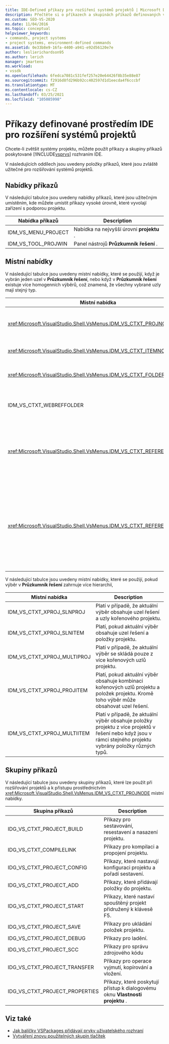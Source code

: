 ```yaml
---
title: IDE-Defined příkazy pro rozšíření systémů projektů | Microsoft Docs
description: Přečtěte si o příkazech a skupinách příkazů definovaných v integrovaném vývojovém prostředí (IDE) sady Visual Studio, které se používá pro rozšiřování systémů projektů.
ms.custom: SEO-VS-2020
ms.date: 11/04/2016
ms.topic: conceptual
helpviewer_keywords:
- commands, project systems
- project systems, environment-defined commands
ms.assetid: 0e33b8e9-16fa-4400-a941-e92d56120e7e
author: leslierichardson95
ms.author: lerich
manager: jmartens
ms.workload:
- vssdk
ms.openlocfilehash: 6fedca7081c531fef257e20e64426f8b35e88e87
ms.sourcegitcommit: f2916d8fd296b92cc402597d1d1eecda4f6cccbf
ms.translationtype: MT
ms.contentlocale: cs-CZ
ms.lasthandoff: 03/25/2021
ms.locfileid: "105085998"
---
```

# <a name="ide-defined-commands-for-extending-project-systems"></a>Příkazy definované prostředím IDE pro rozšíření systémů projektů
Chcete-li zvětšit systémy projektu, můžete použít příkazy a skupiny příkazů poskytované [!INCLUDE[vsprvs](../../code-quality/includes/vsprvs_md.md)] rozhraním IDE.

 V následujících oddílech jsou uvedeny položky příkazů, které jsou zvláště užitečné pro rozšiřování systémů projektů.

## <a name="command-menus"></a>Nabídky příkazů
 V následující tabulce jsou uvedeny nabídky příkazů, které jsou užitečným umístěním, kde můžete umístit příkazy vysoké úrovně, které vyvolají zařízení s podporou projektu.

|Nabídka příkazů|Description|
|------------------|-----------------|
|IDM_VS_MENU_PROJECT|Nabídka na nejvyšší úrovni **projektu** .|
|IDM_VS_TOOL_PROJWIN|Panel nástrojů **Průzkumník řešení** .|

## <a name="shortcut-menus"></a>Místní nabídky
 V následující tabulce jsou uvedeny místní nabídky, které se použijí, když je vybrán jeden uzel v **Průzkumník řešení**, nebo když v **Průzkumník řešení** existuje více homogenních výběrů, což znamená, že všechny vybrané uzly mají stejný typ.

|Místní nabídka|Description|
|-------------------|-----------------|
|<xref:Microsoft.VisualStudio.Shell.VsMenus.IDM_VS_CTXT_PROJNODE>|Platí v případě, že je vybrán uzel projektu.|
|<xref:Microsoft.VisualStudio.Shell.VsMenus.IDM_VS_CTXT_ITEMNODE>|Použije se při výběru souboru.|
|<xref:Microsoft.VisualStudio.Shell.VsMenus.IDM_VS_CTXT_FOLDERNODE>|Použije se, když je vybraná složka.|
|IDM_VS_CTXT_WEBREFFOLDER|Platí, pokud je vybrána složka webové odkazy.|
|<xref:Microsoft.VisualStudio.Shell.VsMenus.IDM_VS_CTXT_REFERENCEROOT>|Platí v případě, že je vybrána možnost kořenový uzel odkazů s názvem odkazy.|
|<xref:Microsoft.VisualStudio.Shell.VsMenus.IDM_VS_CTXT_REFERENCE>|Platí, pokud jsou vybrány referenční uzly; mezi ně patří pouze sestavení, COM a odkazy na projekt. Nezahrnuje webové odkazy.|

 V následující tabulce jsou uvedeny místní nabídky, které se použijí, pokud výběr v **Průzkumník řešení** zahrnuje více hierarchií,

|Místní nabídka|Description|
|-------------------|-----------------|
|IDM_VS_CTXT_XPROJ_SLNPROJ|Platí v případě, že aktuální výběr obsahuje uzel řešení a uzly kořenového projektu.|
|IDM_VS_CTXT_XPROJ_SLNITEM|Platí, pokud aktuální výběr obsahuje uzel řešení a položky projektu.|
|IDM_VS_CTXT_XPROJ_MULTIPROJ|Platí v případě, že aktuální výběr se skládá pouze z více kořenových uzlů projektu.|
|IDM_VS_CTXT_XPROJ_PROJITEM|Platí, pokud aktuální výběr obsahuje kombinaci kořenových uzlů projektu a položek projektu. Kromě toho výběr může obsahovat uzel řešení.|
|IDM_VS_CTXT_XPROJ_MULTIITEM|Platí v případě, že aktuální výběr obsahuje položky projektu z více projektů v řešení nebo když jsou v rámci stejného projektu vybrány položky různých typů.|

## <a name="command-groups"></a>Skupiny příkazů
 V následující tabulce jsou uvedeny skupiny příkazů, které lze použít při rozšiřování projektů a k přístupu prostřednictvím <xref:Microsoft.VisualStudio.Shell.VsMenus.IDM_VS_CTXT_PROJNODE> místní nabídky.

|Skupina příkazů|Description|
|-------------------|-----------------|
|IDG_VS_CTXT_PROJECT_BUILD|Příkazy pro sestavování, resestavení a nasazení projektu.|
|IDG_VS_CTXT_COMPILELINK|Příkazy pro kompilaci a propojení projektu.|
|IDG_VS_CTXT_PROJECT_CONFIG|Příkazy, které nastavují konfiguraci projektu a pořadí sestavení.|
|IDG_VS_CTXT_PROJECT_ADD|Příkazy, které přidávají položky do projektu.|
|IDG_VS_CTXT_PROJECT_START|Příkazy, které nastaví spouštěný projekt přidružený k klávesě F5.|
|IDG_VS_CTXT_PROJECT_SAVE|Příkazy pro ukládání položek projektu.|
|IDG_VS_CTXT_PROJECT_DEBUG|Příkazy pro ladění.|
|IDG_VS_CTXT_PROJECT_SCC|Příkazy pro správu zdrojového kódu|
|IDG_VS_CTXT_PROJECT_TRANSFER|Příkazy pro operace vyjmutí, kopírování a vložení.|
|IDG_VS_CTXT_PROJECT_PROPERTIES|Příkazy, které poskytují přístup k dialogovému oknu **Vlastnosti projektu** .|

## <a name="see-also"></a>Viz také

- [Jak balíčky VSPackages přidávají prvky uživatelského rozhraní](../../extensibility/internals/how-vspackages-add-user-interface-elements.md)
- [Vytváření znovu použitelných skupin tlačítek](../../extensibility/creating-reusable-groups-of-buttons.md)
